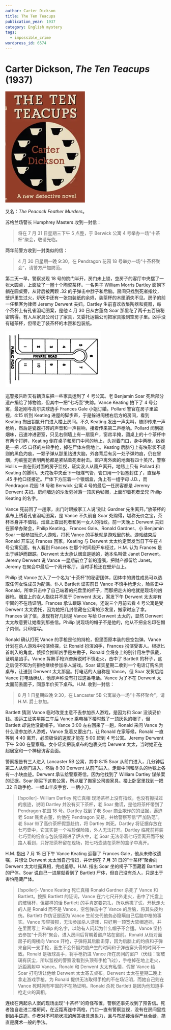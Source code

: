 ```yaml
---
author: Carter Dickson
title: The Ten Teacups
publication_year: 1937
category: English mystery
tags:
  - impossible_crime
wordpress_id: 6574
---
```


# Carter Dickson, <i>The Ten Teacups</i> (1937)

<img src=images/1937_cover.jpg width=250/>

又名：<i>The Peacock Feather Murders</i>。

苏格兰场警长 Humphrey Masters 收到一封信：
> 将在 7 月 31 日星期三下午 5 点整，于 Berwick 公寓 4 号举办一场“十茶杯”聚会，敬请光临。

两年前警方收到一封类似的信：
> 4 月 30 日星期一晚 9:30，在 Pendragon 花园 18 号举办一场“十茶杯聚会”，请警方严加防范。

第二天一早，警察发现 18 号的院门半开，房门未上锁，空房子的客厅中央摆了一张大圆桌，上面放了一圈十个陶瓷茶杯。一名男子 William Morris Dartley 面朝下躺在圆桌旁，从背后被两颗 .32 的子弹击中脖子和后脑。房间只找到死者指纹，壁炉里生过火，炉灰中还有一张包装纸的余烬，装茶杯的木匣消失不见。房子的前一任租客为律师 Jeremy Derwent 夫妇。Dartley 生前喜欢收集陶器和瓷器，每个茶杯上有孔雀羽毛图案，是他 4 月 30 日从古董商 Soar 那里花了两千五百磅秘密购得。有人从家具公司订了家具，又委托运输公司把家具搬到空房子里。凶手没有碰茶杯，但带走了装茶杯的木匣和包装纸。

<img src=images/1937_cul_de_sac.jpg width=300/>

巡警报告昨天有辆货车把一些家具运到了 4 号公寓。老 Benjamin Soar 死后部分遗产捐给了博物馆，但其中一把“七巧壶”失踪。Vance Keating 拍下了 4 号公寓，最近刚与高尔夫球选手 Frances Gale 小姐订婚。Pollard 警官在房子里监视，4:15 听到 Keating 进屋的脚步声，于是躲进阁楼右后方的房间，看到 Keating 掏出钥匙开门进入楼上房间。不久 Keating 发出一声尖叫，随即传来一声枪响，然后是瓷器打碎的声音和一声巨响，接着传来第二声枪响。Pollard 闻到硝烟味，迅速冲进密室，只见右侧墙上有一扇窗户，窗帘半掩，圆桌上的十个茶杯中有两个打碎，Keating 倒在桌子和房门中间的地上，头对着门口，身中两枪，凶器是一把 .45 口径的左轮手枪，掉在尸体左侧地上。Keating 后脑勺上有块形状不规则的黑色灼痕，一颗子弹从那里钻进大脑，外套背后有另一处子弹灼痕，仍在冒烟，灼痕鉴定表明两枪都是紧贴着死者射击。窗户离外面的地面有四十英尺，警察 Hollis 一直在街对面的房子监视，证实没人从窗户离开。地毯上只有 Pollard 和 Keating 的脚印。天花板中央垂下一根煤气管，管口用一个铅塞封住了，直径与 .45 手枪口径接近。尸体下方压着一个银烟盒，角上有一组字母 J.D.，而 Pendragon 花园 18 号和 Berwick 公寓 4 号的最后一任房客都是 Jeremy Derwent 夫妇。房间墙边的沙发旁掉落一顶灰色毡帽，上面印着死者堂兄 Philip Keating 的名字。

Vance 死前回了一趟家，出门时跟搬家工人说“别让 Gardner 先生离开。”放茶杯的桌布上绣着孔雀羽毛图案，是 Vance 不久前自 Soar 处购得，堪称无价之宝，茶杯本身并不值钱。烟盒上查出死者和另一女人的指纹。前一天晚上 Derwent 夫妇在家举办聚会，Philip Keating、Frances Gale、Ronald Gardner、小 Benjamin Soar 一起参加玩杀人游戏，打死 Vance 的手枪就是游戏里的枪。游戏结束后 Ronald 开车送 Frances 回家。Keating 与 Derwent 太太约定案发当日下午在 4 号公寓见面，有人看到 Frances 在那个时间段开车经过，H.M. 认为 Frances 是出于嫉妒而跟踪。Derwent 太太承认烟盒是她的，她本名叫做 Janet Derwent。Jeremy Derwent 说 Vance 一星期前立了新的遗嘱，把财产都留给 Janet。Jeremy 在聚会中最后一个离开客厅，当时手枪还在壁炉台上。

Philip 说 Vance 加入了一个名为“十茶杯”的秘密团体，团体中的男性成员可以选取任何女性成员为配偶。仆人 Bartlett 证实前日 Vance 不慎手枪走火，险些击中 Ronald，所幸只击中了自己端着的托盘里的杯子，而那把走火的枪就是现场的凶器枪。烟盒上的女人指纹并不属于 Derwent 太太，案发下午 Derwent 太太亦有牢固的不在场证明。Frances 承认跟踪 Vance，还说三个月前去看 4 号公寓是受 Derwent 太太委托，因为她把几封信藏在公寓的沙发里，搬家时忘了拿。Frances 读了信，发现有好几封是 Vance 写给 Derwent 太太的，显然 Derwent 太太故意要让她看到那些信。Philip 说现场的帽子不是他的，他从不把全名印在帽子内侧，只印缩写。

Ronald 确认打死 Vance 的手枪是他的持枪，但里面原本装的是空包弹。Vance 计划在杀人游戏中扮演侦探，让 Ronald 扮演凶手，Frances 扮演受害人。根据匕首刺入的角度，侦探会推断凶手是左撇子，Ronald 会将身上的别针用左手佩戴，证明是凶手。Vance 挥舞手枪兴奋解说时不慎走火，击中了 Bartlett 的杯子，这之后便不知为何拒绝继续参加杀人游戏。Soar 证实星期二收到一个电话订购名贵桌布，让送到 Derwent 太太那里。打电话的人自称是 Vance，但 Soar 发货后给 Vance 打电话确认，他却声称没有打过这番电话。Vance 为了不在 Derwent 太太面前丢面子，同意半价买下桌布。H.M. 收到一封信：

> 8 月 1 日星期四晚 9:30，在 Lancaster 5B 公寓举办一场“十茶杯聚会”，请 H.M. 爵士参加。

Bartlett 猜测 Vance 临时改变主意不去参加杀人游戏，是因为和 Soar 没谈妥价钱。搬运工证实星期三午后 Vance 乘电梯下楼时戴了一顶灰色的帽子，但 Bartlett 却说他没戴帽子。Vance 3:00 左右回来了一趟，Ronald 来问 Vance 为什么没参加杀人游戏，Vance 急着又要出门，让 Ronald 在家等候，Ronald 一直等到 4:40 离开，必须极快的速度才能在 5:00 赶到 4 号公寓。Jeremy Derwent 下午 5:00 在警察局。女仆证实把装桌布的包裹交给 Derwent 太太，当时她正在起居室和一个神秘访客会面。

警察报告有三人进入 Lancaster 5B 公寓，其中 8:15 Soar 从前门进入，几分钟后第二人从侧门进入，然后 8:30 Derwent 从前门进入。走廊中间和尽头的地毯上各有一小块血迹。Derwent 承认给警察寄信，因为他找到了 William Dartley 谋杀案的证据。Soar 刚买下这套公寓，所以雇了搬家公司搬家具。楼上卧室里找到一把 .32 自动手枪、一幅山羊皮手套、一柄小刀。

> [!spoiler]- William Dartley 死亡真相
> 现场茶杯上没有指纹，也没有擦拭过的痕迹，说明 Dartley 并没有买下茶杯，老 Soar 撒谎，是他将茶杯带到了 Pendragon 花园 18 号。Dartley 找到了老 Soar 商业欺诈的的证据，逼迫老 Soar 贱卖古董，约他在 Pendragon 交易，并给警察写信“严加防范”。老 Soar 带了高价茶杯假意赴约，将 Dartley 刺死。Dartley 将证据存放在七巧壶中，它其实是一个袖珍保险箱，外人无法打开。Dartley 临死前将装七巧壶的纸盒与包装纸踢进了炉火中，老 Soar 无法带着七巧壶离开而不被路人看到，只好把茶杯留在现场，把七巧壶装在茶杯的盒子中离开。

H.M. 指出 7 月 15 日下午 Vance Keating 迎娶了 Frances Gale，他从未修改遗嘱，只想让 Derwent 太太当自己情妇，并计划在 7 月 31 日的“十茶杯”聚会向 Derwent 太太吐露真相，完成羞辱。H.M. 指出 Soar 坐的椅子下面藏着 Bartlett 的尸体。Soar 说自己一进屋就看到了 Bartlett 尸体，但自己没有杀人，只是出于害怕隐藏尸体。

> [!spoiler]- Vance Keating 死亡真相
> Ronald Gardner 杀死了 Vance 和 Bartlett。按照 Bartlett 的证词，Vance 在六七尺开外走火，击中了托盘上的玻璃杯，但那样的话 Bartlett 的手肯定要包扎，所以他撒了谎，开枪走火的人是 Ronald 而不是 Vance，空包弹击中了 Vance 的后脑，将其头皮灼伤。Bartlett 作伪证是因为 Vance 生前交代他务必隐瞒自己后脑中枪的事实。Vance 形容狼狈，无法参加杀人游戏，只好用一顶宽大软帽遮挡，并在里面写上 Philip 的名字，以防有人问起为什么帽子不合适。Vance 坚持去参加“十茶杯”聚会，进入房间后背朝着窗户站在窗前。Ronald 从街对面房子的阁楼向 Vance 开枪，子弹将其后脑击穿，因为后脑上的灼痕和子弹来自同一支手枪，医生不会怀疑灼痕产生的时间和子弹击穿头骨的时间不一致。Ronald 是板球高手，将手枪扔进 Vance 所在房间的窗户（伏线：窗玻璃有灰尘，所以监视的警察没看到头顶有手枪飞过），手枪掉在地上走火，近距离射中 Vance。Ronald 和 Derwent 太太有私情，假冒 Vance 给 Soar 打电话让他给 Derwent 太太寄去桌布。Derwent 太太在星期二晚上拿走游戏手枪，为 Ronald 提供无法取得手枪的不在场证明，而她自己则在 Vance 死时拥有牢固的不在场证明。Ronald 杀死 Bartlett 是因为他知道手枪走火的真相。

连续在两起杀人案的现场出现“十茶杯”的奇怪布置，警察还事先收到了预告信。死者独自走进二楼房间，在近距离连中两枪，门口一直有警察监视，没有在房间里找到凶手踪迹。作者对不可能状况的解答极具想象力，且与布局接洽得严丝合缝，简直是魔术一般的手法。